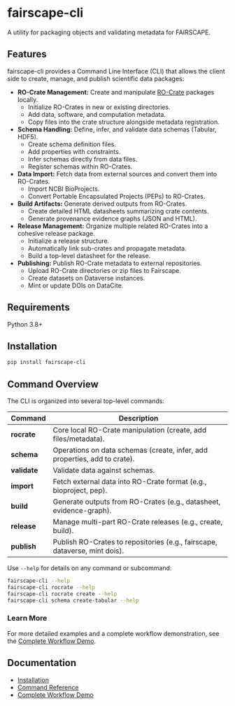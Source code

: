 # fairscape-cli

A utility for packaging objects and validating metadata for FAIRSCAPE.

## Features

fairscape-cli provides a Command Line Interface (CLI) that allows the client side to create, manage, and publish scientific data packages:

- **RO-Crate Management:** Create and manipulate [RO-Crate](https://www.researchobject.org/ro-crate/) packages locally.
    - Initialize RO-Crates in new or existing directories.
    - Add data, software, and computation metadata.
    - Copy files into the crate structure alongside metadata registration.
- **Schema Handling:** Define, infer, and validate data schemas (Tabular, HDF5).
    - Create schema definition files.
    - Add properties with constraints.
    - Infer schemas directly from data files.
    - Register schemas within RO-Crates. 
- **Data Import:** Fetch data from external sources and convert them into RO-Crates.
    - Import NCBI BioProjects.
    - Convert Portable Encapsulated Projects (PEPs) to RO-Crates.
- **Build Artifacts:** Generate derived outputs from RO-Crates.
    - Create detailed HTML datasheets summarizing crate contents.
    - Generate provenance evidence graphs (JSON and HTML).
- **Release Management:** Organize multiple related RO-Crates into a cohesive release package.
    - Initialize a release structure.
    - Automatically link sub-crates and propagate metadata.
    - Build a top-level datasheet for the release.
- **Publishing:** Publish RO-Crate metadata to external repositories.
    - Upload RO-Crate directories or zip files to Fairscape.
    - Create datasets on Dataverse instances.
    - Mint or update DOIs on DataCite.

## Requirements

Python 3.8+

## Installation

```bash
pip install fairscape-cli
```

## Command Overview

The CLI is organized into several top-level commands:

| Command      | Description                                                               |
| ------------ | ------------------------------------------------------------------------- |
| **rocrate**  | Core local RO-Crate manipulation (create, add files/metadata).            |
| **schema**   | Operations on data schemas (create, infer, add properties, add to crate). |
| **validate** | Validate data against schemas.                                            |
| **import**   | Fetch external data into RO-Crate format (e.g., bioproject, pep).         |
| **build**    | Generate outputs from RO-Crates (e.g., datasheet, evidence-graph).        |
| **release**  | Manage multi-part RO-Crate releases (e.g., create, build).                |
| **publish**  | Publish RO-Crates to repositories (e.g., fairscape, dataverse, mint dois).      |

Use `--help` for details on any command or subcommand:

```bash
fairscape-cli --help
fairscape-cli rocrate --help
fairscape-cli rocrate create --help
fairscape-cli schema create-tabular --help
```

### Learn More

For more detailed examples and a complete workflow demonstration, see the [Complete Workflow Demo](workflows/complete-demo.md).

## Documentation

- [Installation](setup.md)
- [Command Reference](commands/rocrate.md)
- [Complete Workflow Demo](workflows/complete-demo.md)
